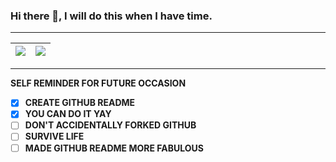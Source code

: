 ### Hi there 👋, I will do this when I have time.
---

| <a><img align="center" src="https://github-readme-stats.vercel.app/api?username=HEKYPTO&show_icons=true&theme=graywhite&cache_seconds=7000&disable_animations=true&hide_border=true&include_all_commits=true&count_private=true"/></a> | <a><img align="center" src="https://github-readme-stats.vercel.app/api/top-langs/?username=HEKYPTO&theme=graywhite&cache_seconds=7000&disable_animations=true&hide_border=true&include_all_commits=true"/></a> |
| ------------- | ------------- |

---

**SELF REMINDER FOR FUTURE OCCASION** <br/>
- [x] **CREATE GITHUB README**
- [x] **YOU CAN DO IT YAY**
- [ ] **DON'T ACCIDENTALLY FORKED GITHUB**
- [ ] **SURVIVE LIFE**
- [ ] **MADE GITHUB README MORE FABULOUS**